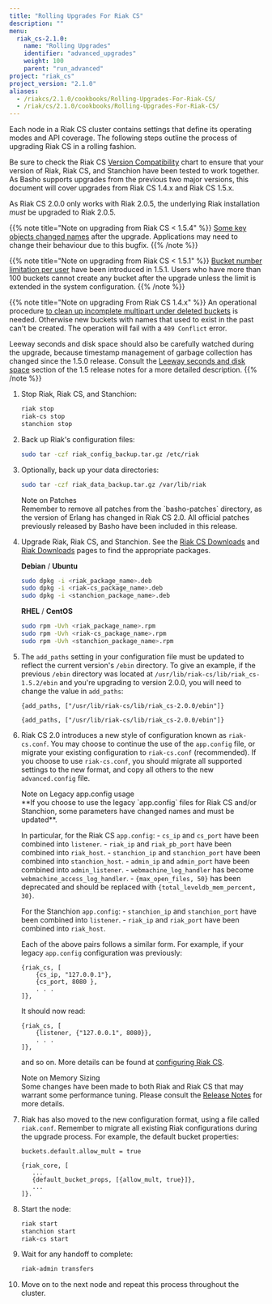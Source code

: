 ```yaml
---
title: "Rolling Upgrades For Riak CS"
description: ""
menu:
  riak_cs-2.1.0:
    name: "Rolling Upgrades"
    identifier: "advanced_upgrades"
    weight: 100
    parent: "run_advanced"
project: "riak_cs"
project_version: "2.1.0"
aliases:
  - /riakcs/2.1.0/cookbooks/Rolling-Upgrades-For-Riak-CS/
  - /riak/cs/2.1.0/cookbooks/Rolling-Upgrades-For-Riak-CS/
---
```


Each node in a Riak CS cluster contains settings that define its
operating modes and API coverage. The following steps outline the
process of upgrading Riak CS in a rolling fashion.

Be sure to check the Riak CS [Version Compatibility]({{<baseurl>}}riak/cs/2.1.0/cookbooks/version-compatibility) chart to ensure that your version of Riak, Riak CS, and Stanchion have been tested to work together.  As Basho supports upgrades from the previous two major versions, this document will cover upgrades from Riak CS 1.4.x and Riak CS 1.5.x.

As Riak CS 2.0.0 only works with Riak 2.0.5, the underlying Riak installation
*must* be upgraded to Riak 2.0.5.

{{% note title="Note on upgrading from Riak CS < 1.5.4" %}}
<a href="https://github.com/basho/riak_cs/blob/release/1.5/RELEASE-NOTES.md#notes-on-upgrading">
Some key objects changed names</a> after the upgrade. Applications may need to
change their behaviour due to this bugfix.
{{% /note %}}

{{% note title="Note on upgrading from Riak CS < 1.5.1" %}}
<a href="https://github.com/basho/riak_cs/blob/release/1.5/RELEASE-NOTES.md#notes-on-upgrading-1">
Bucket number limitation per user</a> have been introduced in 1.5.1. Users who
have more than 100 buckets cannot create any bucket after the upgrade unless
the limit is extended in the system configuration.
{{% /note %}}

{{% note title="Note on upgrading From Riak CS 1.4.x" %}}
An operational procedure
<a href="https://github.com/basho/riak_cs/blob/release/1.5/RELEASE-NOTES.md#incomplete-multipart-uploads">
to clean up incomplete multipart under deleted buckets</a> is needed.
Otherwise new buckets with names that used to exist in the past can't be
created. The operation will fail with a `409 Conflict` error.

Leeway seconds and disk space should also be carefully watched during the
upgrade, because timestamp management of garbage collection has changed since
the 1.5.0 release. Consult the
<a href="https://github.com/basho/riak_cs/blob/release/1.5/RELEASE-NOTES.md#leeway-seconds-and-disk-space">
Leeway seconds and disk space</a> section of the 1.5 release notes for a more
detailed description.
{{% /note %}}

1. Stop Riak, Riak CS, and Stanchion:

    ```bash
    riak stop
    riak-cs stop
    stanchion stop
    ```

2. Back up Riak's configuration files:

    ```bash
    sudo tar -czf riak_config_backup.tar.gz /etc/riak
    ```

3. Optionally, back up your data directories:

    ```bash
    sudo tar -czf riak_data_backup.tar.gz /var/lib/riak
    ```

    <div class="note"><div class="title">Note on Patches</div>
    Remember to remove all patches from the `basho-patches` directory, as the
    version of Erlang has changed in Riak CS 2.0.  All official patches
    previously released by Basho have been included in this release.
    </div>

4. Upgrade Riak, Riak CS, and Stanchion. See the <a
    href="{{< baseurl >}}riak/cs/latest/downloads">Riak
    CS Downloads</a> and <a
    href="{{< baseurl >}}riak/kv/latest/downloads">Riak Downloads</a>
    pages to find the appropriate packages.

    **Debian** / **Ubuntu**

    ```bash
    sudo dpkg -i <riak_package_name>.deb
    sudo dpkg -i <riak-cs_package_name>.deb
    sudo dpkg -i <stanchion_package_name>.deb
    ```

    **RHEL** / **CentOS**

    ```bash
    sudo rpm -Uvh <riak_package_name>.rpm
    sudo rpm -Uvh <riak-cs_package_name>.rpm
    sudo rpm -Uvh <stanchion_package_name>.rpm
    ```

5. The `add_paths` setting in your configuration file must be updated to reflect
    the current version's `/ebin` directory.  To give an example, if the
    previous `/ebin` directory was located at
    `/usr/lib/riak-cs/lib/riak_cs-1.5.2/ebin` and you're upgrading to version
    2.0.0, you will need to change the value in `add_paths`:

    ```advancedconfig
    {add_paths, ["/usr/lib/riak-cs/lib/riak_cs-2.0.0/ebin"]}
    ```

    ```appconfig
    {add_paths, ["/usr/lib/riak-cs/lib/riak_cs-2.0.0/ebin"]}
    ```

6. Riak CS 2.0 introduces a new style of configuration known as `riak-cs.conf`.
    You may choose to continue the use of the `app.config` file, or migrate your
    existing configuration to `riak-cs.conf` (recommended).  If you choose to
    use `riak-cs.conf`, you should migrate all supported settings to the new
    format, and copy all others to the new `advanced.config` file.

    <div class="note"><div class="title">Note on Legacy app.config usage</div>
    **If you choose to use the legacy `app.config` files for Riak CS and/or
    Stanchion, some parameters have changed names and must be updated**.

    In particular, for the Riak CS `app.config`:
    \- `cs_ip` and `cs_port` have been combined into `listener`.
    \- `riak_ip` and `riak_pb_port` have been combined into `riak_host`.
    \- `stanchion_ip` and `stanchion_port` have been combined into
    `stanchion_host`.
    \- `admin_ip` and `admin_port` have been combined into `admin_listener`.
    \- `webmachine_log_handler` has become `webmachine_access_log_handler`.
    \- `{max_open_files, 50}` has been deprecated and should be replaced with
    `{total_leveldb_mem_percent, 30}`.

    For the Stanchion `app.config`:
    \- `stanchion_ip` and `stanchion_port` have been combined into `listener`.
    \- `riak_ip` and `riak_port` have been combined into `riak_host`.

    Each of the above pairs follows a similar form. For example, if your legacy
    `app.config` configuration was previously:

    ```
    {riak_cs, [
        {cs_ip, "127.0.0.1"},
        {cs_port, 8080 },
        . . .
    ]},
    ```

    It should now read:

    ```
    {riak_cs, [
        {listener, {"127.0.0.1", 8080}},
        . . .
    ]},
    ```

    and so on. More details can be found at [configuring Riak CS]({{<baseurl>}}riak/cs/2.1.0/cookbooks/configuration/riak-cs).
    </div>

    <div class="note"><div class="title">Note on Memory Sizing</div>
    Some changes have been made to both Riak and Riak CS that may warrant
    some performance tuning. Please consult the
    <a href="https://github.com/basho/riak_cs/blob/develop/RELEASE-NOTES.md#redesign-of-memory-sizing">
    Release Notes</a> for more details.
    </div>

7. Riak has also moved to the new configuration format, using a file called
   `riak.conf`. Remember to migrate all existing Riak configurations during
   the upgrade process. For example, the default bucket properties:

    ```riakconf
    buckets.default.allow_mult = true
    ```

    ```appconfig
    {riak_core, [
       ...
       {default_bucket_props, [{allow_mult, true}]},
       ...
    ]}.
    ```

8. Start the node:

    ```bash
    riak start
    stanchion start
    riak-cs start
    ```

9. Wait for any handoff to complete:

    ```bash
    riak-admin transfers
    ```

10. Move on to the next node and repeat this process throughout the
    cluster.
